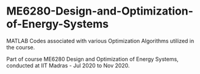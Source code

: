 # ME6280-Design-and-Optimization-of-Energy-Systems
MATLAB Codes associated with various Optimization Algorithms utilized in the course.

Part of course ME6280 Design and Optimization of Energy Systems, conducted at IIT Madras - Jul 2020 to Nov 2020.
